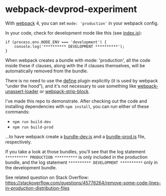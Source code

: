 # webpack-devprod-experiment

With [webpack](https://webpack.js.org) 4, you can set `mode: 'production'` in your webpack config.

In your code, check for development mode like this (see [index.js](index.js)):

    if (process.env.NODE_ENV === 'development') {
        console.log('********** DEVELOPMENT **********');
    }

When webpack creates a bundle with mode: 'production', all the code inside these if clauses, along with the if clauses themselves, will be automatically removed from the bundle.

There is no need to use the [define](https://webpack.js.org/plugins/define-plugin/) plugin explicitly (it is used by webpack “under the hood”), and it's not necessary to use something like [webpack-unassert-loader](https://www.npmjs.com/package/webpack-unassert-loader) or [webpack-strip-block](https://www.npmjs.com/package/webpack-strip-block).

I've made this repo to demonstrate. After checking out the code and installing dependencies with `npm install`, you can run either of these commands:

* `npm run build-dev`
* `npm run build-prod`

…to have webpack create a [bundle-dev.js](bundle-dev.js) and a [bundle-prod.js](bundle-prod.js) file, respectively.

If you take a look at those bundles, you'll see that the log statement `********** PRODUCTION **********` is only included in the production bundle, and the log statement `********** DEVELOPMENT **********` only in the development bundle.

See related question on Stack Overflow: https://stackoverflow.com/questions/45776264/remove-some-code-lines-in-production-distribution-files
